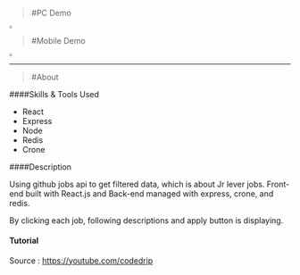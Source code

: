 > #PC Demo

<img src="/pc-demo" style="zoom:30%;" />



> #Mobile Demo

<img src="/mobile-demo" style="zoom:30%;" />





<hr />



> #About

####Skills & Tools Used

- React
- Express
- Node
- Redis
- Crone



####Description

Using github jobs api to get filtered data, which is about Jr lever jobs. Front-end built with React.js and Back-end managed with express, crone, and redis.

By clicking each job, following descriptions and apply button is displaying.



#### Tutorial 

 Source : https://youtube.com/codedrip